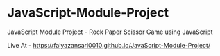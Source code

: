 # JavaScript-Module-Project
JavaScript Module Project - Rock Paper Scissor Game using JavaScript

Live At - https://faiyazansari0010.github.io/JavaScript-Module-Project/

